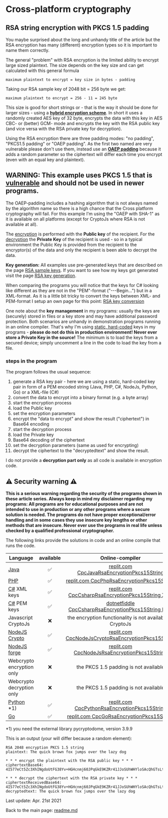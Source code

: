 # Cross-platform cryptography

## RSA string encryption with PKCS 1.5 padding

You maybe surprised about the long and unhandy title of the article but the RSA encryption has many (different) encryption types so it is important to name them correctly.

The general "problem" with RSA encryption is the limited ability to encrypt large sized plaintext. The size depends on the key size and can get calculated with this general formula

```plaintext
maximum plaintext to encrypt = key size in bytes - padding
```
Taking our RSA sample key of 2048 bit = 256 byte we get:

```plaintext
maximum plaintext to encrypt = 256 - 11 = 245 byte
```

This size is good for short strings or - that is the way it should be done for larger sizes - using a [**hybrid encryption scheme**](rsa_aes_hybrid_encryption_string.md). In short it uses a randomly created AES key of 32 byte, encrypts the data with this key in AES CBC- or (better) GCM- mode and encrypts the key with the RSA public key (and vice versa with the RSA private key for decryption).

Using the RSA encryption there are three padding modes: "no padding", "PKCS1.5 padding" or "OAEP padding". As the first two named are very vulnerable please don't use them, instead use an [**OAEP padding**](rsa_encryption_oaep_sha1.md) because it adds a random parameter so the ciphertext will differ each time you encrypt (even with an equal key and plaintext).

## **WARNING: This example uses PKCS 1.5 that is <u>vulnerable</u> and should not be used in newer programs.**

The OAEP-padding includes a hashing algorithm that is not always named by the algorithm name so there is a high chance that the Cross platform cryptography will fail. For this example I'm using the "OAEP with SHA-1" as it is available on all platforms (except for CryptoJs where RSA is not available at all). 

The <u>encryption</u> is performed with the **Public key** of the recipient. For the <u>decryption</u> the **Private Key** of the recipient is used - so in a typical environment the Public Key is provided from the recipient to the encryptor(s) of the data and only the recipient is been able to decrypt the data.

**Key generation:** All examples use pre-generated keys that are described on the page [RSA sample keys](rsa_sample_keypair.md). If you want to see how my keys got generated visit the page [RSA key generation](rsa_key_generation.md). 

When comparing the programs you will notice that the keys for C# looking like different as they are not in the "PEM"-format ("---Begin...") but in a XML-format. As it is a little bit tricky to convert the keys between XML- and PEM-format I setup an own page for this point: [RSA  key conversion](rsa_key_conversion.md)

One note about the **key management** in my programs: usually the keys are (securely) stored in files or a key store and may have additional password protection. Both scenarios are unhandy in demonstration programs running in an online compiler. That's why I'm using <u>static, hard-coded</u> keys in my programs - **please do not do this in production environment! Never ever store a Private Key in the source!** The minimum is to load the keys from a secured device; simply uncomment a line in the code to load the key from a file.

### steps in the program

The program follows the usual sequence:
1. generate a RSA key pair - here we are using a static, hard-coded key pair in form of a PEM encoded string (Java, PHP, C#, NodeJs, Python, Go) or a XML-file (C#)
2. convert the data to encrypt into a binary format (e.g. a byte array)
3. start the encryption process
4. load the Public key
5. set the encryption parameters
6. encrypt the "data to encrypt" and show the result ("ciphertext") in Base64 encoding
7. start the decryption process
8. load the Private key
9. Base64 decoding of the ciphertext
10. set the decryption parameters (same as used for encrypting)
11. decrypt the ciphertext to the "decryptedtext" and show the result.

I do not provide a **decryption part only** as all code is available in encryption code.

## :warning: Security warning :warning:

**This is a serious warning regarding the security of the programs shown in these article series.  Always keep in mind my disclaimer regarding my programs: All programs are for educational purposes and are not intended to use in production or any other programs where a  secure solution is needed. The programs do not have proper exceptional/error handling and in some cases they use insecure key lengths or other methods that are insecure. Never ever use the programs in real life unless checked by a qualified professional cryptographer.**

The following links provide the solutions in code and an online compile that runs the code.

| Language | available | Online-compiler
| ------ | :---: | :----: |
| [Java](../RsaEncryptionPkcs15String/RsaEncryptionPkcs15.java) | :white_check_mark: | [replit.com CpcJavaRsaEncryptionPkcs15String](https://replit.com/@javacrypto/CpcJavaRsaEncryptionPkcs15String/)
| [PHP](../RsaEncryptionPkcs15String/RsaEncryptionPkcs15.php) | :white_check_mark: | [replit.com CpcPhpRsaEncryptionPkcs15String](https://replit.com/@javacrypto/CpcPhpRsaEncryptionPkcs15String#main.php/)
| [C#](../RsaEncryptionPkcs15String/RsaEncryptionPkcs15Xml.cs) XML keys | :white_check_mark: | [replit.com CpcCsharpRsaEncryptionPkcs15String XML](https://replit.com/@javacrypto/CpcCsharpRsaEncryptionPkcs15String#main.cs/)
| [C#](../RsaEncryptionPkcs15String/RsaEncryptionPkcs15Pem.cs) PEM keys | :white_check_mark: | [dotnetfiddle CpcCsharpRsaEncryptionPkcs15String PEM](https://dotnetfiddle.net/vHMU1k/)
| Javascript CryptoJs | :x: | the encryption functionality is not available in CryptoJs
| [NodeJS Crypto](../RsaEncryptionPkcs15String/RsaEncryptionPkcs15NodeJsCrypto.js) | :white_check_mark: | [replit.com CpcNodeJsCryptoRsaEncryptionPkcs15String](https://replit.com/@javacrypto/CpcNodeJsCryptoRsaEncryptionPkcs15String#index.js/)
| [NodeJS forge](../RsaEncryptionPkcs15String/RsaEncryptionPkcs15.js) | :white_check_mark: | [replit.com CpcNodeJsRsaEncryptionPkcs15String](https://replit.com/@javacrypto/CpcNodeJsRsaEncryptionPkcs15String#index.js/)
| Webcrypto encryption only | :x: | the PKCS 1.5 padding is not available
| Webcrypto decryption only | :x: | the PKCS 1.5 padding is not available
| [Python](../RsaEncryptionPkcs15String/RsaEncryptionPkcs15.py) *1) | :white_check_mark: | [replit.com CpcPythonRsaEncryptionPkcs15String](https://replit.com/@javacrypto/CpcPythonRsaEncryptionPkcs15String/#main.py)
| [Go](../RsaEncryptionPkcs15String/RsaEncryptionPkcs15.go) | :white_check_mark: | [replit.com CpcGoRsaEncryptionPkcs15String](https://replit.com/@javacrypto/CpcGoRsaEncryptionPkcs15String/#main.go/)

*1) you need the external library pycryptodome, version 3.9.9

This is an output (your will differ because a random element):

```plaintext
RSA 2048 encryption PKCS 1.5 string
plaintext: The quick brown fox jumps over the lazy dog

* * * encrypt the plaintext with the RSA public key * * *
ciphertextBase64: 4I577eCt5Zc3XhINgdoUtFG38Yv+HGHcnmj60JPqGkE9KZRr41JJoSUhWHYloSAcQhGTsLtqYlJWnijgHBZGzYhML19KpuQhwQmYPDDQW5CBEm6cgRwMu1Qx+wpbQUVtrTyGRn1OltasXTWS0MEUzfz2awwIDscbr75geTfpiIW51WBmDqVveTmWi9vDBoHlvW71sfhUvyKXRvsxZpw0jdT5BhbSmdlPHLwBS6NwrSDmwOqGSqx+3iicwtJSxJZot2yfG+WRGM3tW0bB/eyFFWiDkvh+U80jvzgf2uNjDSKSDKBlxwMNOCIffrv2iniDRciEJbLeSN1OMfqbE9/N8w==

* * * decrypt the ciphertext with the RSA private key * * *
ciphertextReceivedBase64: 4I577eCt5Zc3XhINgdoUtFG38Yv+HGHcnmj60JPqGkE9KZRr41JJoSUhWHYloSAcQhGTsLtqYlJWnijgHBZGzYhML19KpuQhwQmYPDDQW5CBEm6cgRwMu1Qx+wpbQUVtrTyGRn1OltasXTWS0MEUzfz2awwIDscbr75geTfpiIW51WBmDqVveTmWi9vDBoHlvW71sfhUvyKXRvsxZpw0jdT5BhbSmdlPHLwBS6NwrSDmwOqGSqx+3iicwtJSxJZot2yfG+WRGM3tW0bB/eyFFWiDkvh+U80jvzgf2uNjDSKSDKBlxwMNOCIffrv2iniDRciEJbLeSN1OMfqbE9/N8w==
decryptedtext: The quick brown fox jumps over the lazy dog

```

Last update: Apr. 21st 2021

Back to the main page: [readme.md](../readme.md)